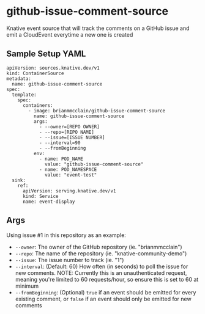 github-issue-comment-source
===

Knative event source that will track the comments on a GitHub issue and emit a CloudEvent everytime a new one is created

Sample Setup YAML
---

```
apiVersion: sources.knative.dev/v1
kind: ContainerSource
metadata:
  name: github-issue-comment-source
spec:
  template:
    spec:
      containers:
        - image: brianmmcclain/github-issue-comment-source
          name: github-issue-comment-source
          args:
            - --owner=[REPO OWNER]
            - --repo=[REPO NAME]
            - --issue=[ISSUE NUMBER]
            - --interval=90
            - --fromBeginning
          env:
            - name: POD_NAME
              value: "github-issue-comment-source"
            - name: POD_NAMESPACE
              value: "event-test"
  sink:
    ref:
      apiVersion: serving.knative.dev/v1
      kind: Service
      name: event-display
```

Args
---

Using issue #1 in this repository as an example:

- `--owner`: The owner of the GitHub repository (ie. "brianmmcclain")
- `--repo`: The name of the repository (ie. "knative-community-demo")
- `--issue`: The issue number to track (ie. "1")
- `--interval`: (Default: 60) How often (in seconds) to poll the issue for new comments. NOTE: Currently this is an unauthenticated request, meaning you're limited to 60 requests/hour, so ensure this is set to 60 at minimum
- `--fromBeginning`: (Optional) `true` if an event should be emitted for every existing comment, or `false` if an event should only be emitted for new comments